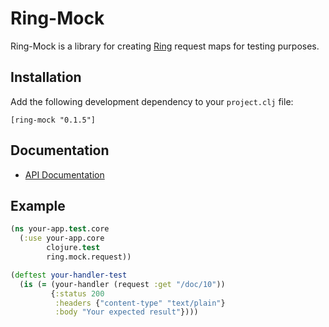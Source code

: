 # Ring-Mock

Ring-Mock is a library for creating [Ring][1] request maps for testing
purposes.

[1]: https://github.com/mmcgrana/ring

## Installation

Add the following development dependency to your `project.clj` file:

    [ring-mock "0.1.5"]

## Documentation

* [API Documentation](http://weavejester.github.com/ring-mock)

## Example

```clojure
(ns your-app.test.core
  (:use your-app.core
        clojure.test
        ring.mock.request))

(deftest your-handler-test
  (is (= (your-handler (request :get "/doc/10"))
         {:status 200
          :headers {"content-type" "text/plain"}
          :body "Your expected result"})))
```
